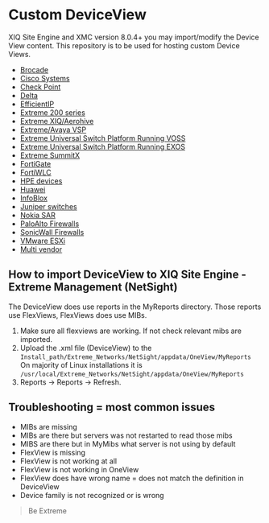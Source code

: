 # Custom DeviceView

XIQ Site Engine and XMC version 8.0.4+ you may import/modify the Device View content. This repository is to be used for hosting custom Device Views. 

* [Brocade](Brocade/README.md)
* [Cisco Systems](Cisco/README.md)
* [Check Point](CheckPoint/README.md)
* [Delta](Delta/README.md)
* [EfficientIP](EfficientIP/README.md)
* [Extreme 200 series](FastPath/README.md)
* [Extreme XIQ/Aerohive](XIQ/README.md)
* [Extreme/Avaya VSP](VOSS/README.md)
* [Extreme Universal Switch Platform Running VOSS](VOSS/README.md)
* [Extreme Universal Switch Platform Running EXOS](EXOS/README.md)
* [Extreme SummitX](EXOS/README.md)
* [FortiGate](FortiGate/README.md)
* [FortiWLC](FortiWLC/README.md)
* [HPE devices](Aruba-HP/README.md)
* [Huawei](Huawei/README.md)
* [InfoBlox](InfoBlox/README.md)
* [Juniper switches](Juniper/README.md)
* [Nokia SAR](Nokia/README.md)
* [PaloAlto Firewalls](PaloAlto/README.md)
* [SonicWall Firewalls](SonicWall/README.md)
* [VMware ESXi](VMware/README.md)
* [Multi vendor](MultiVendor/README.md)

## How to import DeviceView to XIQ Site Engine - Extreme Management (NetSight)
The DeviceView does use reports in the MyReports directory. Those reports use FlexViews, FlexViews does use MIBs.

1. Make sure all flexviews are working. If not check relevant mibs are imported.
2. Upload the .xml file (DeviceView) to the `Install_path/Extreme_Networks/NetSight/appdata/OneView/MyReports`
   On majority of Linux installations it is `/usr/local/Extreme_Networks/NetSight/appdata/OneView/MyReports`
3. Reports -> Reports -> Refresh.

## Troubleshooting = most common issues
* MIBs are missing
* MIBs are there but servers was not restarted to read those mibs
* MIBS are there but in MyMibs what server is not using by default
* FlexView is missing
* FlexView is not working at all
* FlexView is not working in OneView 
* FlexView does have wrong name = does not match the definition in DeviceView
* Device family is not recognized or is wrong

>Be Extreme
